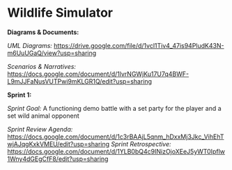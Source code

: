 # Wildlife Simulator

**Diagrams & Documents:**

*UML Diagrams:* https://drive.google.com/file/d/1vcl1Tiv4_47is94PludK43N-m6UuUGaQ/view?usp=sharing

*Scenarios & Narratives:* https://docs.google.com/document/d/1lvrNGWjKu17U7q4BWF-L9mJJFaNusVUTPwi9mKLGR1Q/edit?usp=sharing

**Sprint 1:**

*Sprint Goal:* A functioning demo battle with a set party for the player and a set wild animal opponent

*Sprint Review Agenda:* https://docs.google.com/document/d/1c3rBAAjL5qnm_hDxxMj3Jkc_VihEhTwjAJqgKxkVMEU/edit?usp=sharing
*Sprint Retrospective:* https://docs.google.com/document/d/1YLB0bQ4c9INizOjoXEeJ5yWT0Ipflw1Wny4dGEgCfF8/edit?usp=sharing
